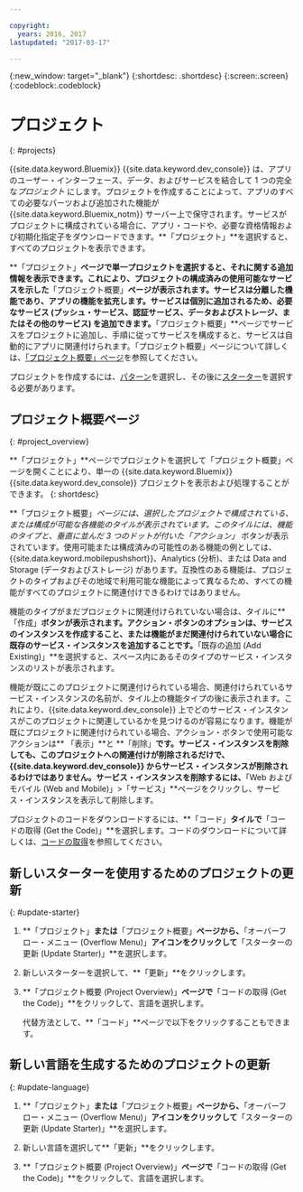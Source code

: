 ```yaml
---

copyright:
  years: 2016, 2017
lastupdated: "2017-03-17"

---
```

{:new_window: target="_blank"}
{:shortdesc: .shortdesc}
{:screen:.screen}
{:codeblock:.codeblock}

# プロジェクト
{: #projects}

{{site.data.keyword.Bluemix}} {{site.data.keyword.dev_console}} は、アプリのユーザー・インターフェース、データ、およびサービスを結合して 1 つの完全な*プロジェクト* にします。プロジェクトを作成することによって、アプリのすべての必要なパーツおよび追加された機能が {{site.data.keyword.Bluemix_notm}} サーバー上で保守されます。サービスがプロジェクトに構成されている場合に、アプリ・コードや、必要な資格情報および初期化指定子をダウンロードできます。**「プロジェクト」**を選択すると、すべてのプロジェクトを表示できます。  

**「プロジェクト」**ページで単一プロジェクトを選択すると、それに関する追加情報を表示できます。これにより、プロジェクトの構成済みの使用可能なサービスを示した**「プロジェクト概要」**ページが表示されます。サービスは分離した機能であり、アプリの機能を拡充します。サービスは個別に追加されるため、必要なサービス (プッシュ・サービス、認証サービス、データおよびストレージ、またはその他のサービス) を追加できます。**「プロジェクト概要」**ページでサービスをプロジェクトに追加し、手順に従ってサービスを構成すると、サービスは自動的にアプリに関連付けられます。「プロジェクト概要」ページについて詳しくは、[「プロジェクト概要」ページ](project_overview_page.html)を参照してください。

プロジェクトを作成するには、[パターン](patterns.html)を選択し、その後に[スターター](starters.html)を選択する必要があります。


## プロジェクト概要ページ
{: #project_overview}

**「プロジェクト」**ページでプロジェクトを選択して「プロジェクト概要」ページを開くことにより、単一の {{site.data.keyword.Bluemix}} {{site.data.keyword.dev_console}} プロジェクトを表示および処理することができます。
{: shortdesc}

**「プロジェクト概要」**ページには、選択したプロジェクトで構成されている、または構成が可能な各機能のタイルが表示されています。このタイルには、機能のタイプと、垂直に並んだ 3 つのドットが付いた*「アクション」* ボタンが表示されています。使用可能または構成済みの可能性のある機能の例としては、{{site.data.keyword.mobilepushshort}}、Analytics (分析)、または Data and Storage (データおよびストレージ) があります。互換性のある機能は、プロジェクトのタイプおよびその地域で利用可能な機能によって異なるため、すべての機能がすべてのプロジェクトに関連付けできるわけではありません。 

機能のタイプがまだプロジェクトに関連付けられていない場合は、タイルに**「作成」**ボタンが表示されます。アクション・ボタンのオプションは、サービスのインスタンスを作成すること、または機能がまだ関連付けられていない場合に既存のサービス・インスタンスを追加することです。**「既存の追加 (Add Existing)」**を選択すると、スペース内にあるそのタイプのサービス・インスタンスのリストが表示されます。

機能が既にこのプロジェクトに関連付けられている場合、関連付けられているサービス・インスタンスの名前が、タイル上の機能タイプの後に表示されます。これにより、{{site.data.keyword.dev_console}} 上でどのサービス・インスタンスがこのプロジェクトに関連しているかを見つけるのが容易になります。機能が既にプロジェクトに関連付けられている場合、アクション・ボタンで使用可能なアクションは** 「表示」**と **「削除」**です。サービス・インスタンスを削除しても、このプロジェクトへの関連付けが削除されるだけで、{{site.data.keyword.dev_console}} からサービス・インスタンスが削除されるわけではありません。サービス・インスタンスを削除するには、**「Web およびモバイル (Web and Mobile)」>「サービス」**ページをクリックし、サービス・インスタンスを表示して削除します。

プロジェクトのコードをダウンロードするには、**「コード」**タイルで**「コードの取得 (Get the Code)」**を選択します。コードのダウンロードについて詳しくは、[コードの取得](get_code.html)を参照してください。


## 新しいスターターを使用するためのプロジェクトの更新
{: #update-starter}

1. **「プロジェクト」**または**「プロジェクト概要」**ページから、**「オーバーフロー・メニュー (Overflow Menu)」**アイコンをクリックして**「スターターの更新 (Update Starter)」**を選択します。

2. 新しいスターターを選択して、**「更新」**をクリックします。

3. **「プロジェクト概要 (Project Overview)」**ページで**「コードの取得 (Get the Code)」**をクリックして、言語を選択します。

   代替方法として、**「コード」**ページで以下をクリックすることもできます。


## 新しい言語を生成するためのプロジェクトの更新
{: #update-language}

1. **「プロジェクト」**または**「プロジェクト概要」**ページから、**「オーバーフロー・メニュー (Overflow Menu)」**アイコンをクリックして**「スターターの更新 (Update Starter)」**を選択します。

2. 新しい言語を選択して**「更新」**をクリックします。

3. **「プロジェクト概要 (Project Overview)」**ページで**「コードの取得 (Get the Code)」**をクリックして、言語を選択します。

